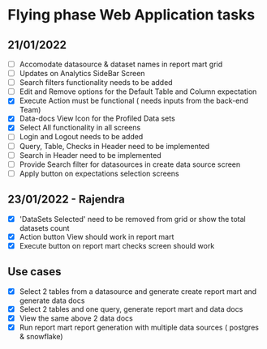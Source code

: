 # Flying phase Web Application tasks

## 21/01/2022

- [ ] Accomodate datasource & dataset names in report mart grid
- [ ] Updates on Analytics SideBar Screen
- [ ] Search filters functionality needs to be added
- [ ] Edit and Remove options for the Default Table and Column expectation
- [x] Execute Action must be functional ( needs inputs from the back-end Team)
- [x] Data-docs View Icon for the Profiled Data sets
- [x] Select All functionality in all screens
- [ ] Login and Logout needs to be added
- [ ] Query, Table, Checks in Header need to be implemented
- [ ] Search in Header need to be implemented
- [ ] Provide Search filter for datasources in create data source screen
- [ ] Apply button on expectations selection screens

## 23/01/2022 - Rajendra

- [x] 'DataSets Selected' need to be removed from grid or show the total datasets count
- [x] Action button View should work in report mart
- [x] Execute button on report mart checks screen should work

## Use cases

- [x] Select 2 tables from a datasource and generate create report mart and generate data docs
- [x] Select 2 tables and one query, generate report mart and data docs
- [x] View the same above 2 data docs
- [x] Run report mart report generation with multiple data sources ( postgres & snowflake)
